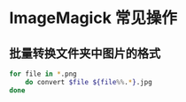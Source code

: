# ImageMagick 常见操作

## 批量转换文件夹中图片的格式
```bash
for file in *.png
    do convert $file ${file%%.*}.jpg
done
```


